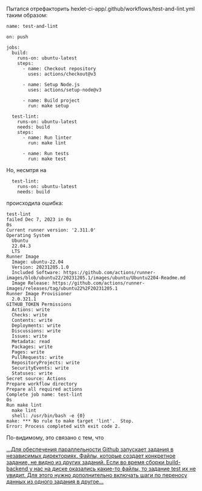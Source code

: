 Пытался отрефакторить hexlet-ci-app/.github/workflows/test-and-lint.yml таким образом:
```
name: test-and-lint

on: push

jobs:
  build:
    runs-on: ubuntu-latest
    steps:
      - name: Checkout repository
        uses: actions/checkout@v3

      - name: Setup Node.js
        uses: actions/setup-node@v3

      - name: Build project
        run: make setup

  test-lint:
    runs-on: ubuntu-latest
    needs: build
    steps:
      - name: Run linter
        run: make lint

      - name: Run tests
        run: make test
```

Но, несмтря на
```
  test-lint:
    runs-on: ubuntu-latest
    needs: build
```

происходила ошибка:
```
test-lint
failed Dec 7, 2023 in 0s
0s
Current runner version: '2.311.0'
Operating System
  Ubuntu
  22.04.3
  LTS
Runner Image
  Image: ubuntu-22.04
  Version: 20231205.1.0
  Included Software: https://github.com/actions/runner-images/blob/ubuntu22/20231205.1/images/ubuntu/Ubuntu2204-Readme.md
  Image Release: https://github.com/actions/runner-images/releases/tag/ubuntu22%2F20231205.1
Runner Image Provisioner
  2.0.321.1
GITHUB_TOKEN Permissions
  Actions: write
  Checks: write
  Contents: write
  Deployments: write
  Discussions: write
  Issues: write
  Metadata: read
  Packages: write
  Pages: write
  PullRequests: write
  RepositoryProjects: write
  SecurityEvents: write
  Statuses: write
Secret source: Actions
Prepare workflow directory
Prepare all required actions
Complete job name: test-lint
0s
Run make lint
  make lint
  shell: /usr/bin/bash -e {0}
make: *** No rule to make target 'lint'.  Stop.
Error: Process completed with exit code 2.
```

По-видимому, это связано с тем, что

[...Для обеспечения параллельности Github запускает задания в независимых директориях. Файлы, которые создает конкретное задание, не видно из других заданий. Если во время сборки build-backend у нас на диске оказались какие-то файлы, то задание test их не увидит. Для этого нужно дополнительно включать шаги по переносу данных из одного задания в другое...](https://ru.hexlet.io/courses/github-actions/lessons/jobs/theory_unit)
